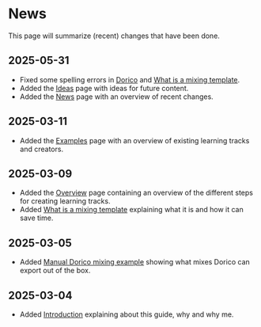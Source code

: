 # News

This page will summarize (recent) changes that have been done.

## 2025-05-31

- Fixed some spelling errors in [Dorico](dorico.md) and [What is a mixing template](templates/what-is-a-mixing-template.md).
- Added the [Ideas](ideas.md) page with ideas for future content.
- Added the [News](./news.md) page with an overview of recent changes.

## 2025-03-11

- Added the [Examples](./examples.md) page with an overview of existing learning tracks and creators.

## 2025-03-09

- Added the [Overview](./overview.md) page containing an overview of the different steps for creating learning tracks.
- Added [What is a mixing template](./mixing/templates/what-is-a-mixing-template.md) explaining what it is and how it can save time.

## 2025-03-05

- Added [Manual Dorico mixing example](./mixing/manual-export/dorico.md) showing what mixes Dorico can export out of the box.

## 2025-03-04

- Added [Introduction](./introduction.md) explaining about this guide, why and why me.

